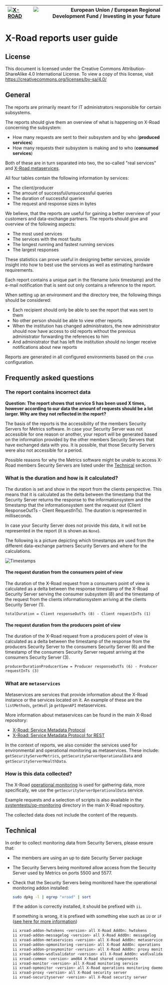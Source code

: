 |  [![X-ROAD](../img/xroad-metrics-100.png)](https://x-road.global/) | ![European Union / European Regional Development Fund / Investing in your future](../img/eu_rdf_100_en.png "Documents that are tagged with EU/SF logos must keep the logos until 1.11.2022. If it has not stated otherwise in the documentation. If new documentation is created  using EU/SF resources the logos must be tagged appropriately so that the deadline for logos could be found.") |
| :-------------------------------------------------- | -------------------------: |

# X-Road reports user guide

## License <!-- omit in toc -->

This document is licensed under the Creative Commons Attribution-ShareAlike 4.0 International License.
To view a copy of this license, visit <https://creativecommons.org/licenses/by-sa/4.0/>

## General

The reports are primarily meant for IT administrators responsible for certain
subsystems.

The reports should give them an overview of what is happening on X-Road
concerning the subsystem:

* How many requests are sent to their subsystem and by who (**produced
  services**)
* How many requests their subsystem is making and to who (**consumed services**)

Both of these are in turn separated into two, the so-called "real services" and
[X-Road metaservices](#what-are-metaservices).

All four tables contain the following information by services:

* The client/producer
* The amount of successful/unsuccessful queries
* The duration of successful queries
* The request and response sizes in bytes

We believe, that the reports are useful for gaining a better overview of your
customers and data-exchange partners. The reports should give and overview of
the following aspects:

* The most used services
* The services with the most faults
* The longest running and fastest running services
* The largest responses

These statistics can prove useful in designing better services, provide insight
into how to best use the services as well as estimating hardware requirements.

Each report contains a unique part in the filename (unix timestamp) and the
e-mail notification that is sent out only contains a reference to the report.

When setting up an environment and the directory tree, the following things
should be considered:

* Each recipient should only be able to see the report that was sent to them
* No other person should be able to view other reports
* When the institution has changed administrators, the new administrator should
  now have access to old reports without the previous administrator forwarding
  the references to him
* And administrator that has left the institution should no longer receive
  notifications about new reports

Reports are generated in all configured environments based on the `cron`
configuration.

## Frequently asked questions

### The report contains incorrect data

**Question: The report shows that service S has been used X times, however
according to our data the amount of requests should be a lot larger. Why are
they not reflected in the report?**

The basis of the reports is the accessibility of the members Security Servers
for Metrics software. In case your Security Server was not accessible for one
reason or another, your report will be generated based on the information
provided by the other members Security Servers that have exchanged data with
you. It is possible, that those Security Servers were also not accessible for a
period.

Possible reasons for why the Metrics software might be unable to access X-Road
members Security Servers are listed under the [Technical](#technical) section.

### What is the duration and how is it calculated?

The duration is set and show in the report from the clients perspective. This
means that it is calculated as the delta between the timestamp that the Security
Server returns the response to the informationsystem and the timestamp that the
informationsystem sent the request out (Client ResponseOutTs - Client
RequestInTs). The duration is represented in milliseconds.

In case your Security Server does not provide this data, it will not be
represented in the report (it is shown as `None`).

The following is a picture depicting which timestamps are used from the
different data-exchange partners Security Servers and where for the
calculations.

![Timestamps](0_timestamps.png "Timestamps")

#### The request duration from the consumers point of view

The duration of the X-Road request from a consumers point of view is calculated
as a delta between the response timestamp of the X-Road Security Server serving
the consumer subsystem (8) and the timestamp of the request from the clients
informationsystem arriving at the clients Security Server (1).

```text
totalDuration = Client responseOutTs (8) - Client requestInTs (1)
```

#### The request duration from the producers point of view

The duration of the X-Road request from a producers point of view is calculated
as a delta between the timestamp of the response from the producers Security
Server to the consumers Security Server (6) and the timestamp of the consumers
Security Server request arriving at the consumers Security Server (3).

```text
producerDurationProducerView = Producer responseOutTs (6) - Producer requestInTs (3)
```

### What are `metaservices`

Metaservices are services that provide information about the X-Road instance or
the services located on it. An example of these are the `listMethods`, `getWsdl`
ja `getOpenAPI` metaservices.

More information about metaservices can be found in the main X-Road repository:

* [X-Road: Service Metadata
  Protocol](https://github.com/nordic-institute/X-Road/blob/master/doc/Protocols/pr-meta_x-road_service_metadata_protocol.md)
* [X-Road: Service Metadata Protocol for
  REST](https://github.com/nordic-institute/X-Road/blob/master/doc/Protocols/pr-mrest_x-road_service_metadata_protocol_for_rest.md)

In the context of reports, we also consider the services used for environmental
and operational monitoring as metaservices. These include:
`getSecurityServerMetrics`, `getSecurityServerOperationalData` and
`getSecurityServerHealthData`.

### How is this data collected?

The X-Road [operational
monitoring](https://github.com/nordic-institute/X-Road/tree/master/doc/OperationalMonitoring)
is used for gathering data, more specifically, we use the
`getSecurityServerOperationalData` service.

Example requests and a selection of scripts is also available in the
[systemtests/op-monitoring](https://github.com/nordic-institute/X-Road/tree/master/src/systemtest/op-monitoring)
directory in the main X-Road repository.

The collected data does not include the content of the requests.

## Technical

In order to collect monitoring data from Security Servers, please ensure that:

* The members are using an up to date Security Server package
* The Security Servers being monitored allow access from the Security Server
  used by Metrics on ports 5500 and 5577.
* Check that the Security Servers being monitored have the operational
  monitoring addon installed:

  ```bash
  sudo dpkg -l | egrep "xroad" | sort
  ```

  If the addon is correctly installed, it should be prefixed with `ii`.

  If something is wrong, it is prefixed with something else such as `iU` or `iF`
  ([see here for more
  information](https://askubuntu.com/questions/18804/what-do-the-various-dpkg-flags-like-ii-rc-mean))

  ```bash
  ii xroad-addon-hwtokens <version> all X-Road AddOn: hwtokens
  ii xroad-addon-messagelog <version> all X-Road AddOn: messagelog
  ii xroad-addon-metaservices <version> all X-Road AddOn: metaservices
  ii xroad-addon-opmonitoring <version> all X-Road AddOn: operations monitoring service
  ii xroad-addon-proxymonitor <version> all X-Road AddOn: proxy monitoring metaservice
  ii xroad-addon-wsdlvalidator <version> all X-Road AddOn: wsdlvalidator
  ii xroad-common <version> amd64 X-Road shared components
  ii xroad-monitor <version> all X-Road monitoring service
  ii xroad-opmonitor <version> all X-Road operations monitoring daemon
  ii xroad-proxy <version> all X-Road security server
  ii xroad-securityserver <version> all X-Road security server
  ```
